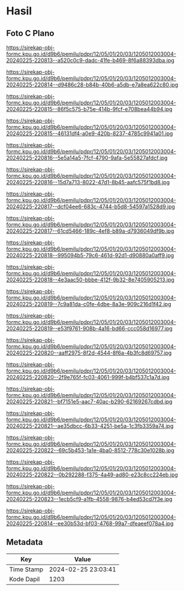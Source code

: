 # Hasil

## Foto C Plano

https://sirekap-obj-formc.kpu.go.id/d9b6/pemilu/pdpr/12/05/01/20/03/1205012003004-20240225-220813--a520c0c9-dadc-41fe-b469-8f6a88393dba.jpg

https://sirekap-obj-formc.kpu.go.id/d9b6/pemilu/pdpr/12/05/01/20/03/1205012003004-20240225-220814--d9486c28-b84b-40b6-a5db-e7a8ea622c80.jpg

https://sirekap-obj-formc.kpu.go.id/d9b6/pemilu/pdpr/12/05/01/20/03/1205012003004-20240225-220815--86f5c575-b75e-414b-9fcf-e708bea44b94.jpg

https://sirekap-obj-formc.kpu.go.id/d9b6/pemilu/pdpr/12/05/01/20/03/1205012003004-20240225-220815--46131df4-a0e9-420b-8237-4785c9941a01.jpg

https://sirekap-obj-formc.kpu.go.id/d9b6/pemilu/pdpr/12/05/01/20/03/1205012003004-20240225-220816--5e5a14a5-7fcf-4790-9afa-5e55827afdcf.jpg

https://sirekap-obj-formc.kpu.go.id/d9b6/pemilu/pdpr/12/05/01/20/03/1205012003004-20240225-220816--15d7a713-8022-47d1-8b45-aafc575f1bd8.jpg

https://sirekap-obj-formc.kpu.go.id/d9b6/pemilu/pdpr/12/05/01/20/03/1205012003004-20240225-220817--dcf04ee6-683c-4744-b5d8-54597a1528d9.jpg

https://sirekap-obj-formc.kpu.go.id/d9b6/pemilu/pdpr/12/05/01/20/03/1205012003004-20240225-220817--61cd5466-189c-4ef8-b89a-d7936049df9b.jpg

https://sirekap-obj-formc.kpu.go.id/d9b6/pemilu/pdpr/12/05/01/20/03/1205012003004-20240225-220818--995094b5-79c6-461d-92d1-d90880a0aff9.jpg

https://sirekap-obj-formc.kpu.go.id/d9b6/pemilu/pdpr/12/05/01/20/03/1205012003004-20240225-220818--4e3aac50-bbbe-412f-9b32-8e7405905213.jpg

https://sirekap-obj-formc.kpu.go.id/d9b6/pemilu/pdpr/12/05/01/20/03/1205012003004-20240225-220819--7c9a81da-c0fe-4dbe-8a3e-909c216d1f42.jpg

https://sirekap-obj-formc.kpu.go.id/d9b6/pemilu/pdpr/12/05/01/20/03/1205012003004-20240225-220819--e53f9761-908b-4a16-bd66-ccc058d16977.jpg

https://sirekap-obj-formc.kpu.go.id/d9b6/pemilu/pdpr/12/05/01/20/03/1205012003004-20240225-220820--aaff2975-8f2d-4544-8f6a-4b3fc8d69757.jpg

https://sirekap-obj-formc.kpu.go.id/d9b6/pemilu/pdpr/12/05/01/20/03/1205012003004-20240225-220820--2f9e765f-fc03-4061-999f-b4bf537c1a7d.jpg

https://sirekap-obj-formc.kpu.go.id/d9b6/pemilu/pdpr/12/05/01/20/03/1205012003004-20240225-220821--bf7151e5-aac7-40ac-b290-62169267cdbd.jpg

https://sirekap-obj-formc.kpu.go.id/d9b6/pemilu/pdpr/12/05/01/20/03/1205012003004-20240225-220821--ae35dbcc-6b33-4251-be5a-1c3fb3359a74.jpg

https://sirekap-obj-formc.kpu.go.id/d9b6/pemilu/pdpr/12/05/01/20/03/1205012003004-20240225-220822--69c5b453-1a1e-4ba0-8512-778c30e1028b.jpg

https://sirekap-obj-formc.kpu.go.id/d9b6/pemilu/pdpr/12/05/01/20/03/1205012003004-20240225-220822--0b292288-f375-4a49-ad80-e23c8cc224eb.jpg

https://sirekap-obj-formc.kpu.go.id/d9b6/pemilu/pdpr/12/05/01/20/03/1205012003004-20240225-220823--1ecb5cf9-a1fb-4558-9876-b4ed53cd7f3e.jpg

https://sirekap-obj-formc.kpu.go.id/d9b6/pemilu/pdpr/12/05/01/20/03/1205012003004-20240225-220814--ee30b53d-bf03-4768-99a7-dfeaeef078a4.jpg


## Metadata

| Key        | Value               |
| ---------- | ------------------- |
| Time Stamp | 2024-02-25 23:03:41 |
| Kode Dapil | 1203                |



